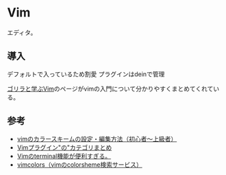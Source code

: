 # Vim

エディタ。

## 導入

デフォルトで入っているため割愛
プラグインはdeinで管理

[ゴリラと学ぶVim](https://knowledge.sakura.ad.jp/21687/)のページがvimの入門について分かりやすくまとめてくれている。

## 参考

- [vimのカラースキームの設定・編集方法（初心者〜上級者）](https://qiita.com/sff1019/items/3f73856b78d7fa2731c7)
- [Vimプラグイン"の"カテゴリまとめ](https://qiita.com/yutakatay/items/f19b2a0a962a587db5cf)
- [Vimのterminal機能が便利すぎる。](https://mongonta.com/f275-howto-use-vim-terminal/)
- [vimcolors（vimのcolorsheme検索サービス）](http://vimcolors.com/)
